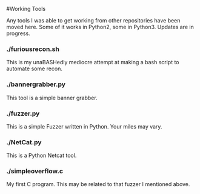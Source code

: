 #Working Tools

Any tools I was able to get working from other repositories have been moved here. Some of it works in Python2, some in Python3.  Updates are in progress.

### ./furiousrecon.sh
This is my unaBASHedly mediocre attempt at making a bash script to automate some recon.

### ./bannergrabber.py
This tool is a simple banner grabber.  

### ./fuzzer.py
This is a simple Fuzzer written in Python.  Your miles may vary.

### ./NetCat.py
This is a Python Netcat tool.  

### ./simpleoverflow.c
My first C program.  This may be related to that fuzzer I mentioned above.
